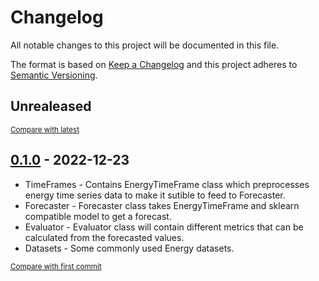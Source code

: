 # Changelog
All notable changes to this project will be documented in this file.

The format is based on [Keep a Changelog](http://keepachangelog.com/en/1.0.0/)
and this project adheres to [Semantic Versioning](http://semver.org/spec/v2.0.0.html).

<!-- insertion marker -->
## Unrealeased

<small>[Compare with latest](https://github.com/sardanabhav/pyef/compare/0.1.0...HEAD)</small>




## [0.1.0](https://github.com/sardanabhav/pyef/releases/tag/0.1.0) - 2022-12-23

* TimeFrames - Contains EnergyTimeFrame class which preprocesses energy time series data to make it sutible to feed to Forecaster.
* Forecaster - Forecaster class takes EnergyTimeFrame and sklearn compatible model to get a forecast.
* Evaluator - Evaluator class will contain different metrics that can be calculated from the forecasted values.
* Datasets - Some commonly used Energy datasets.

<small>[Compare with first commit](https://github.com/sardanabhav/pyef/compare/3db920bff02c25d7e97ae8274c768ff1f523e4ab...0.1.0)</small>
